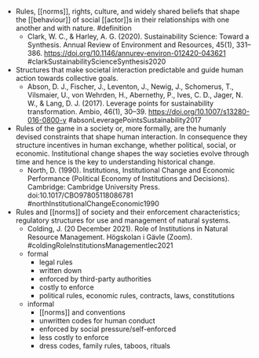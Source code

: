 - Rules, [[norms]], rights, culture, and widely shared beliefs that shape the [[behaviour]] of social [[actor]]s in their relationships with one another and with nature. #definition
	- Clark, W. C., & Harley, A. G. (2020). Sustainability Science: Toward a Synthesis. Annual Review of Environment and Resources, 45(1), 331–386. https://doi.org/10.1146/annurev-environ-012420-043621
	  #clarkSustainabilityScienceSynthesis2020
- Structures that make societal interaction predictable and guide human action towards collective goals.
	- Abson, D. J., Fischer, J., Leventon, J., Newig, J., Schomerus, T., Vilsmaier, U., von Wehrden, H., Abernethy, P., Ives, C. D., Jager, N. W., & Lang, D. J. (2017). Leverage points for sustainability transformation. Ambio, 46(1), 30–39. https://doi.org/10.1007/s13280-016-0800-y #absonLeveragePointsSustainability2017
- Rules of the game in a society or, more formally, are the humanly devised constraints that shape human interaction. In consequence they structure incentives in human exchange, whether political, social, or economic. Institutional change shapes the way societies evolve through time and hence is the key to understanding historical change.
	- North, D. (1990). Institutions, Institutional Change and Economic Performance (Political Economy of Institutions and Decisions). Cambridge: Cambridge University Press. doi:10.1017/CBO97805118086781 #northInstitutionalChangeEconomic1990
- Rules and [[norms]] of society and their enforcement characteristics; regulatory structures for use and management of natural systems.
	- Colding, J. (20 December 2021). Role of Institutions in Natural Resource Management. Högskolan i Gävle (Zoom). #coldingRoleInstitutionsManagementlec2021
	- formal
		- legal rules
		- written down
		- enforced by third-party authorities
		- costly to enforce
		- political rules, economic rules, contracts, laws, constitutions
	- informal
		- [[norms]] and conventions
		- unwritten codes for human conduct
		- enforced by social pressure/self-enforced
		- less costly to enforce
		- dress codes, family rules, taboos, rituals